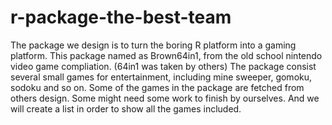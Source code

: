 # r-package-the-best-team
The package we design is to turn the boring R platform into a gaming platform. 
This package named as Brown64in1, from the old school nintendo video game compliation. (64in1 was taken by others)
The package consist several small games for entertainment, including mine sweeper, gomoku, sodoku and so on. 
Some of the games in the package are fetched from others design. Some might need some work to finish by ourselves. 
And we will create a list in order to show all the games included. 


